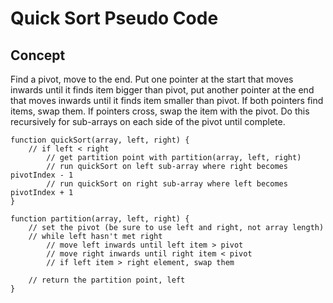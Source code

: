 # Quick Sort Pseudo Code

## Concept

Find a pivot, move to the end. Put one pointer at the start that moves inwards until it finds item bigger than pivot, put another pointer at the end that moves inwards until it finds item smaller than pivot. If both pointers find items, swap them. If pointers cross, swap the item with the pivot. Do this recursively for sub-arrays on each side of the pivot until complete.

```
function quickSort(array, left, right) {
    // if left < right
        // get partition point with partition(array, left, right)
        // run quickSort on left sub-array where right becomes pivotIndex - 1
        // run quickSort on right sub-array where left becomes pivotIndex + 1
}

function partition(array, left, right) {
    // set the pivot (be sure to use left and right, not array length)
    // while left hasn't met right
        // move left inwards until left item > pivot
        // move right inwards until right item < pivot
        // if left item > right element, swap them

    // return the partition point, left
}
```
